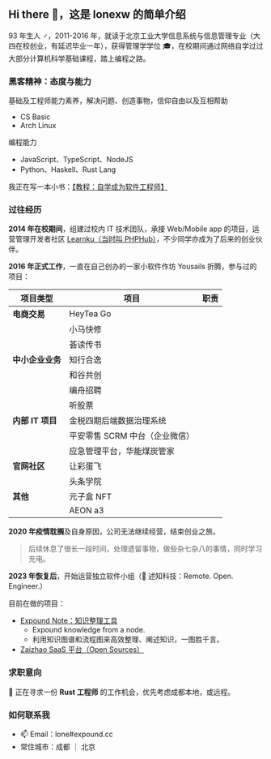 ## Hi there 👋，这是 lonexw 的简单介绍

93 年生人 ♂，2011-2016 年，就读于北京工业大学信息系统与信息管理专业（大四在校创业，有延迟毕业一年），获得管理学学位 :mortar_board:，在校期间通过网络自学过过大部分计算机科学基础课程，踏上编程之路。

### 黑客精神：态度与能力

基础及工程师能力素养，解决问题、创造事物，信仰自由以及互相帮助
- CS Basic
- Arch Linux

编程能力
- JavaScript、TypeScript、NodeJS
- Python、Haskell、Rust Lang

我正在写一本小书：[【教程：自学成为软件工程师】](https://lonexw.github.io/sse-book/)

### 过往经历

**2014 年在校期间**，组建过校内 IT 技术团队，承接 Web/Mobile app 的项目，运营管理开发者社区 [Learnku（当时叫 PHPHub）](https://learnku.com)，不少同学亦成为了后来的创业伙伴。

**2016 年正式工作**，一直在自己创办的一家小软件作坊 Yousails 折腾，参与过的项目：

|       **项目类型**       | **项目**             | **职责** |
| ------------ | ------------------ | ------ |
| **电商交易**    | HeyTea Go          |        |
|              | 小马快修               |        |
|              | 荟读传书               |        |
| **中小企业业务**   | 知行合逸               |        |
|              | 和谷共创               |        |
|              | 编舟招聘               |        |
|              | 听股票                |        |
| **内部 IT 项目** | 金税四期后端数据治理系统       |        |
|              | 平安零售 SCRM 中台（企业微信） |        |
|              | 应急管理平台，华能煤炭管家      |        |
| **官网社区**    | 让彩蛋飞               |        |
|              | 头条学院               |        |
| **其他**     | 元子盒 NFT            |        |
|              | AEON a3            |        |



**2020 年疫情耽搁**及自身原因，公司无法继续经营，结束创业之旅。

> 后续休息了很长一段时间，处理遗留事物，做些杂七杂八的事情，同时学习充电。

**2023 年恢复后**，开始运营独立软件小组（🌿 述知科技：Remote. Open. Engineer.）

目前在做的项目：
- [Expound Note：知识整理工具](https://phab.xyz/project/view/1/)
  - Expound knowledge from a node.
  - 利用知识图谱和流程图来高效整理、阐述知识，一图胜千言。 
- [Zaizhao SaaS 平台（Open Sources）](https://phab.xyz/project/view/9/)

### 求职意向

🙌 正在寻求一份 **Rust 工程师** 的工作机会，优先考虑成都本地，或远程。

### 如何联系我

- 📫 Email：lone#expound.cc
- 常住城市：成都 ｜ 北京
